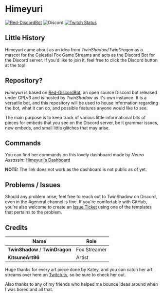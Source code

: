 # Himeyuri
[![Red-DiscordBot](https://img.shields.io/badge/Red--DiscordBot-V3-red)](https://github.com/Cog-Creators/Red-DiscordBot)
![Discord](https://img.shields.io/discord/723321617140154409?color=7289da&label=Celestial%20Fox&logo=Discord&style=plastic)
[![Twitch Status](https://img.shields.io/twitch/status/TwinShadow_SH?color=6441a5&label=TwinShadow_SH&logo=Twitch&style=plastic)](https://twitch.tv/TwinShadow_SH)

## Little History
Himeyuri came about as an idea from *TwinShadow*/*TwinDragon* as a mascot for the Celestial Fox Game Streams and acts as the Discord Bot for the Discord server. If you'd like to join it, feel free to click the Discord button at the top!

## Repository?
*Himeyuri* is based on [Red-DiscordBot](https://github.com/Cog-Creators/Red-DiscordBot), an open source Discord bot released under GPLv3 and is hosted by *TwinShadow* as it's own instance. It is a versatile bot, and this repository will be used to house information regarding the bot, what it can do, and possible features anyone would like to see.

The main purpose is to keep track of various little informational bits of pieces for embeds that you see on the Discord server, be it grammar issues, new embeds, and small little glitches that may arise.

## Commands
You can find her commands on this lovely dashboard made by *Neuro Assassin*: [Himeyuri's Dashboard](https://linkhere.com)

**NOTE:** The link does not work as the dashboard is not public as of yet.

## Problems / Issues
Should any problem arise, feel free to reach out to TwinShadow on Discord, even in the #general channel is fine. If you're comfortable with GitHub, you're also welcome to create an [Issue Ticket](https://github.com/The-Fox-Inc/himeyuri_public/issues/new/choose) using one of the templates that pertains to the problem.

## Credits

| Name | Role
| --- | --- |
| **TwinShadow** / **TwinDragon** | Fox Streamer
| **KitsuneArt96** | Artist

Huge thanks for every art piece done by Katey, and you can catch her art streams over here on [Twitch.tv](https://twitch.tv/kitsuneart96), so be sure to check her out.

Also thanks to any of my friends who helped me bounce ideas around when I was bored and all that.